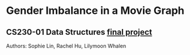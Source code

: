 # Gender Imbalance in a Movie Graph
## CS230-01 Data Structures [final project](https://docs.google.com/document/d/1IycwGMGrk4UIMnbUNGa4i-qg65y6vre8VQmrD0hJ4Z8/edit)
Authors: Sophie Lin, Rachel Hu, Lilymoon Whalen
